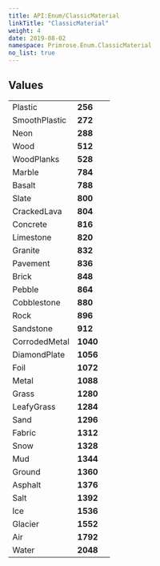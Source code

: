 ```yaml
---
title: API:Enum/ClassicMaterial
linkTitle: "ClassicMaterial"
weight: 4
date: 2019-08-02
namespace: Primrose.Enum.ClassicMaterial
no_list: true
---
```

 
## Values
 
<table class="studiohide">
<tbody>
<tr class="enum-row">
<td style="vertical-align:top;white-space:normal;">
<span class="name"">Plastic</span></td>
<td style="vertical-align:top;white-space:normal;">
<b class="value"">256</b></td>
<td style="vertical-align:top;white-space:normal;">
</td>
</tr>
<tr class="enum-row">
<td style="vertical-align:top;white-space:normal;">
<span class="name"">SmoothPlastic</span></td>
<td style="vertical-align:top;white-space:normal;">
<b class="value"">272</b></td>
<td style="vertical-align:top;white-space:normal;">
</td>
</tr>
<tr class="enum-row">
<td style="vertical-align:top;white-space:normal;">
<span class="name"">Neon</span></td>
<td style="vertical-align:top;white-space:normal;">
<b class="value"">288</b></td>
<td style="vertical-align:top;white-space:normal;">
</td>
</tr>
<tr class="enum-row">
<td style="vertical-align:top;white-space:normal;">
<span class="name"">Wood</span></td>
<td style="vertical-align:top;white-space:normal;">
<b class="value"">512</b></td>
<td style="vertical-align:top;white-space:normal;">
</td>
</tr>
<tr class="enum-row">
<td style="vertical-align:top;white-space:normal;">
<span class="name"">WoodPlanks</span></td>
<td style="vertical-align:top;white-space:normal;">
<b class="value"">528</b></td>
<td style="vertical-align:top;white-space:normal;">
</td>
</tr>
<tr class="enum-row">
<td style="vertical-align:top;white-space:normal;">
<span class="name"">Marble</span></td>
<td style="vertical-align:top;white-space:normal;">
<b class="value"">784</b></td>
<td style="vertical-align:top;white-space:normal;">
</td>
</tr>
<tr class="enum-row">
<td style="vertical-align:top;white-space:normal;">
<span class="name"">Basalt</span></td>
<td style="vertical-align:top;white-space:normal;">
<b class="value"">788</b></td>
<td style="vertical-align:top;white-space:normal;">
</td>
</tr>
<tr class="enum-row">
<td style="vertical-align:top;white-space:normal;">
<span class="name"">Slate</span></td>
<td style="vertical-align:top;white-space:normal;">
<b class="value"">800</b></td>
<td style="vertical-align:top;white-space:normal;">
</td>
</tr>
<tr class="enum-row">
<td style="vertical-align:top;white-space:normal;">
<span class="name"">CrackedLava</span></td>
<td style="vertical-align:top;white-space:normal;">
<b class="value"">804</b></td>
<td style="vertical-align:top;white-space:normal;">
</td>
</tr>
<tr class="enum-row">
<td style="vertical-align:top;white-space:normal;">
<span class="name"">Concrete</span></td>
<td style="vertical-align:top;white-space:normal;">
<b class="value"">816</b></td>
<td style="vertical-align:top;white-space:normal;">
</td>
</tr>
<tr class="enum-row">
<td style="vertical-align:top;white-space:normal;">
<span class="name"">Limestone</span></td>
<td style="vertical-align:top;white-space:normal;">
<b class="value"">820</b></td>
<td style="vertical-align:top;white-space:normal;">
</td>
</tr>
<tr class="enum-row">
<td style="vertical-align:top;white-space:normal;">
<span class="name"">Granite</span></td>
<td style="vertical-align:top;white-space:normal;">
<b class="value"">832</b></td>
<td style="vertical-align:top;white-space:normal;">
</td>
</tr>
<tr class="enum-row">
<td style="vertical-align:top;white-space:normal;">
<span class="name"">Pavement</span></td>
<td style="vertical-align:top;white-space:normal;">
<b class="value"">836</b></td>
<td style="vertical-align:top;white-space:normal;">
</td>
</tr>
<tr class="enum-row">
<td style="vertical-align:top;white-space:normal;">
<span class="name"">Brick</span></td>
<td style="vertical-align:top;white-space:normal;">
<b class="value"">848</b></td>
<td style="vertical-align:top;white-space:normal;">
</td>
</tr>
<tr class="enum-row">
<td style="vertical-align:top;white-space:normal;">
<span class="name"">Pebble</span></td>
<td style="vertical-align:top;white-space:normal;">
<b class="value"">864</b></td>
<td style="vertical-align:top;white-space:normal;">
</td>
</tr>
<tr class="enum-row">
<td style="vertical-align:top;white-space:normal;">
<span class="name"">Cobblestone</span></td>
<td style="vertical-align:top;white-space:normal;">
<b class="value"">880</b></td>
<td style="vertical-align:top;white-space:normal;">
</td>
</tr>
<tr class="enum-row">
<td style="vertical-align:top;white-space:normal;">
<span class="name"">Rock</span></td>
<td style="vertical-align:top;white-space:normal;">
<b class="value"">896</b></td>
<td style="vertical-align:top;white-space:normal;">
</td>
</tr>
<tr class="enum-row">
<td style="vertical-align:top;white-space:normal;">
<span class="name"">Sandstone</span></td>
<td style="vertical-align:top;white-space:normal;">
<b class="value"">912</b></td>
<td style="vertical-align:top;white-space:normal;">
</td>
</tr>
<tr class="enum-row">
<td style="vertical-align:top;white-space:normal;">
<span class="name"">CorrodedMetal</span></td>
<td style="vertical-align:top;white-space:normal;">
<b class="value"">1040</b></td>
<td style="vertical-align:top;white-space:normal;">
</td>
</tr>
<tr class="enum-row">
<td style="vertical-align:top;white-space:normal;">
<span class="name"">DiamondPlate</span></td>
<td style="vertical-align:top;white-space:normal;">
<b class="value"">1056</b></td>
<td style="vertical-align:top;white-space:normal;">
</td>
</tr>
<tr class="enum-row">
<td style="vertical-align:top;white-space:normal;">
<span class="name"">Foil</span></td>
<td style="vertical-align:top;white-space:normal;">
<b class="value"">1072</b></td>
<td style="vertical-align:top;white-space:normal;">
</td>
</tr>
<tr class="enum-row">
<td style="vertical-align:top;white-space:normal;">
<span class="name"">Metal</span></td>
<td style="vertical-align:top;white-space:normal;">
<b class="value"">1088</b></td>
<td style="vertical-align:top;white-space:normal;">
</td>
</tr>
<tr class="enum-row">
<td style="vertical-align:top;white-space:normal;">
<span class="name"">Grass</span></td>
<td style="vertical-align:top;white-space:normal;">
<b class="value"">1280</b></td>
<td style="vertical-align:top;white-space:normal;">
</td>
</tr>
<tr class="enum-row">
<td style="vertical-align:top;white-space:normal;">
<span class="name"">LeafyGrass</span></td>
<td style="vertical-align:top;white-space:normal;">
<b class="value"">1284</b></td>
<td style="vertical-align:top;white-space:normal;">
</td>
</tr>
<tr class="enum-row">
<td style="vertical-align:top;white-space:normal;">
<span class="name"">Sand</span></td>
<td style="vertical-align:top;white-space:normal;">
<b class="value"">1296</b></td>
<td style="vertical-align:top;white-space:normal;">
</td>
</tr>
<tr class="enum-row">
<td style="vertical-align:top;white-space:normal;">
<span class="name"">Fabric</span></td>
<td style="vertical-align:top;white-space:normal;">
<b class="value"">1312</b></td>
<td style="vertical-align:top;white-space:normal;">
</td>
</tr>
<tr class="enum-row">
<td style="vertical-align:top;white-space:normal;">
<span class="name"">Snow</span></td>
<td style="vertical-align:top;white-space:normal;">
<b class="value"">1328</b></td>
<td style="vertical-align:top;white-space:normal;">
</td>
</tr>
<tr class="enum-row">
<td style="vertical-align:top;white-space:normal;">
<span class="name"">Mud</span></td>
<td style="vertical-align:top;white-space:normal;">
<b class="value"">1344</b></td>
<td style="vertical-align:top;white-space:normal;">
</td>
</tr>
<tr class="enum-row">
<td style="vertical-align:top;white-space:normal;">
<span class="name"">Ground</span></td>
<td style="vertical-align:top;white-space:normal;">
<b class="value"">1360</b></td>
<td style="vertical-align:top;white-space:normal;">
</td>
</tr>
<tr class="enum-row">
<td style="vertical-align:top;white-space:normal;">
<span class="name"">Asphalt</span></td>
<td style="vertical-align:top;white-space:normal;">
<b class="value"">1376</b></td>
<td style="vertical-align:top;white-space:normal;">
</td>
</tr>
<tr class="enum-row">
<td style="vertical-align:top;white-space:normal;">
<span class="name"">Salt</span></td>
<td style="vertical-align:top;white-space:normal;">
<b class="value"">1392</b></td>
<td style="vertical-align:top;white-space:normal;">
</td>
</tr>
<tr class="enum-row">
<td style="vertical-align:top;white-space:normal;">
<span class="name"">Ice</span></td>
<td style="vertical-align:top;white-space:normal;">
<b class="value"">1536</b></td>
<td style="vertical-align:top;white-space:normal;">
</td>
</tr>
<tr class="enum-row">
<td style="vertical-align:top;white-space:normal;">
<span class="name"">Glacier</span></td>
<td style="vertical-align:top;white-space:normal;">
<b class="value"">1552</b></td>
<td style="vertical-align:top;white-space:normal;">
</td>
</tr>
<tr class="enum-row">
<td style="vertical-align:top;white-space:normal;">
<span class="name"">Air</span></td>
<td style="vertical-align:top;white-space:normal;">
<b class="value"">1792</b></td>
<td style="vertical-align:top;white-space:normal;">
</td>
</tr>
<tr class="enum-row">
<td style="vertical-align:top;white-space:normal;">
<span class="name"">Water</span></td>
<td style="vertical-align:top;white-space:normal;">
<b class="value"">2048</b></td>
<td style="vertical-align:top;white-space:normal;">
</td>
</tr>
</tbody>
</table>
